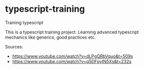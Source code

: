 # typescript-training
Training typescript 

This is a typescript training project. Learning advanced typescript mechanics like generics, good practices etc.


Sources:
- https://www.youtube.com/watch?v=dLPgQRbVquo&t=509s 
- https://www.youtube.com/watch?v=q5DFpyIN5Xs&t=232s